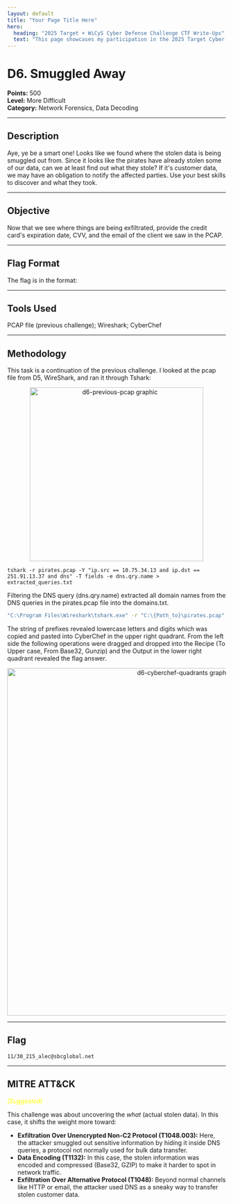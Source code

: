 ```yaml
---
layout: default
title: "Your Page Title Here"
hero:
  heading: "2025 Target + WiCyS Cyber Defense Challenge CTF Write-Ups"
  text: "This page showcases my participation in the 2025 Target Cyber Defense CTF Challenge hosted by WiCyS, which ran from July 1 through August 14, 2025."
---
```



# D6. Smuggled Away

**Points:** 500  
**Level:** More Difficult  
**Category:** Network Forensics, Data Decoding

---

## Description
Aye, ye be a smart one! Looks like we found where the stolen data is being smuggled out from. Since it looks like the pirates have already stolen some of our data, can we at least find out what they stole? If it's customer data, we may have an obligation to notify the affected parties. Use your best skills to discover and what they took.

---

## Objective
Now that we see where things are being exfiltrated, provide the credit card's expiration date, CVV, and the email of the client we saw in the PCAP.

---

## Flag Format
The flag is in the format: <CreditCardExpiration>_<CVVofCreditCard>_<email>

---

## Tools Used
PCAP file (previous challenge); Wireshark; CyberChef

---

## Methodology
This task is a continuation of the previous challenge. I looked at the pcap file from D5, WireShark, and ran it through Tshark: 

<p align="center">
  <img src="/2025_wicys_target_ctf/assets/images/d6-previous-pcap.png" alt="d6-previous-pcap graphic" width="400">
</p>

`tshark -r pirates.pcap -Y "ip.src == 10.75.34.13 and ip.dst == 251.91.13.37 and dns" -T fields -e dns.qry.name > extracted_queries.txt`  

Filtering the DNS query (dns.qry.name) extracted all domain names from the DNS queries in the pirates.pcap file into the domains.txt.

```bash
"C:\Program Files\Wireshark\tshark.exe" -r "C:\{Path_to}\pirates.pcap" -Y "dns.qry.name and ip.dst == {C2_IP}" -T fields -e dns.qry.name > domains.txt
```

The string of prefixes revealed lowercase letters and digits which was copied and pasted into CyberChef in the upper right quadrant. From the left side the following operations were dragged and dropped into the Recipe (To Upper case, From Base32, Gunzip) and the Output in the lower right quadrant revealed the flag answer.

<p align="center">
  <img src="/2025_wicys_target_ctf/assets/images/d6-cyberchef-quadrants.png" alt="d6-cyberchef-quadrants graphic" width="800">
</p>

---

## Flag
`11/30_215_alec@sbcglobal.net`  

---

## MITRE ATT&CK
<span style="color:yellow; font-style:italic;">(Suggested)</span>  

This challenge was about uncovering the *what* (actual stolen data). In this case, it shifts the weight more toward:
-	**Exfiltration Over Unencrypted Non-C2 Protocol (T1048.003):** Here, the attacker smuggled out sensitive information by hiding it inside DNS queries, a protocol not normally used for bulk data transfer.
-	**Data Encoding (T1132):** In this case, the stolen information was encoded and compressed (Base32, GZIP) to make it harder to spot in network traffic.
-	**Exfiltration Over Alternative Protocol (T1048):** Beyond normal channels like HTTP or email, the attacker used DNS as a sneaky way to transfer stolen customer data.
